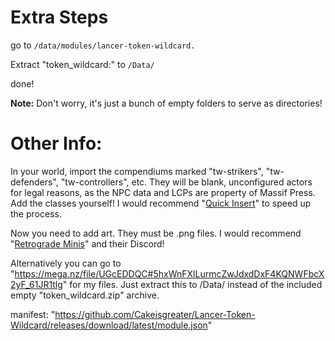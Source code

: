 # Extra Steps
go to ```/data/modules/lancer-token-wildcard.```

Extract "token_wildcard:" to ```/Data/```

done!

**Note:** Don't worry, it's just a bunch of empty folders to serve as directories!


# Other Info:
In your world, import the compendiums marked "tw-strikers", "tw-defenders", "tw-controllers", etc. They will be blank, unconfigured actors for legal reasons, as the NPC data and LCPs are property of Massif Press. Add the classes yourself! I would recommend "[Quick Insert](https://foundryvtt.com/packages/quick-insert)" to speed up the process.

Now you need to add art. They must be .png files. I would recommend "[Retrograde Minis](https://retrogrademinis.com/)" and their Discord!

Alternatively you can go to "https://mega.nz/file/UGcEDDQC#5hxWnFXlLurmcZwJdxdDxF4KQNWFbcX2yF_61JR1tlg" for my files. Just extract this to /Data/ instead of the included empty "token_wildcard.zip" archive.

manifest: "https://github.com/Cakeisgreater/Lancer-Token-Wildcard/releases/download/latest/module.json"
